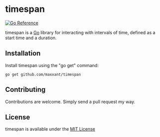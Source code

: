 timespan
========

[![Go Reference](https://pkg.go.dev/badge/github.com/maxxant/timespan.svg)](https://pkg.go.dev/github.com/maxxant/timespan)

timespan is a [Go](http://golang.org/) library for interacting with intervals of time, defined as a start time and a duration.

Installation
------------

Install timespan using the "go get" command:

	go get github.com/maxxant/timespan

Contributing
------------
Contributions are welcome. Simply send a pull request my way.

License
-------
timespan is available under the [MIT License](https://github.com/maxxant/timespan/blob/master/LICENSE)
